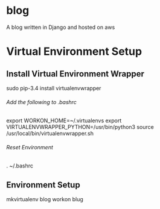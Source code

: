 # blog
A blog written in Django and hosted on aws

# Virtual Environment Setup

## Install Virtual Environment Wrapper
sudo pip-3.4 install virtualenvwrapper

###### Add the following to .bashrc
export WORKON_HOME=~/.virtualenvs
export VIRTUALENVWRAPPER_PYTHON=/usr/bin/python3
source /usr/local/bin/virtualenvwrapper.sh


###### Reset Environment
. ~/.bashrc

## Environment Setup
mkvirtualenv blog
workon blug
